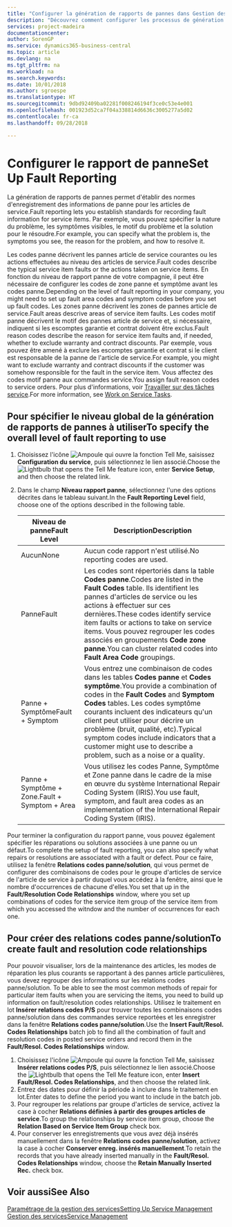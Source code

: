 ```yaml
---
title: "Configurer la génération de rapports de pannes dans Gestion des services | Microsoft Docs"
description: "Découvrez comment configurer les processus de génération de rapports de pannes."
services: project-madeira
documentationcenter: 
author: SorenGP
ms.service: dynamics365-business-central
ms.topic: article
ms.devlang: na
ms.tgt_pltfrm: na
ms.workload: na
ms.search.keywords: 
ms.date: 10/01/2018
ms.author: sgroespe
ms.translationtype: HT
ms.sourcegitcommit: 9dbd92409ba02281f008246194f3ce0c53e4e001
ms.openlocfilehash: 001923d52ca7f04a338814d6636c3005277a5d02
ms.contentlocale: fr-ca
ms.lasthandoff: 09/28/2018

---
```


# <a name="set-up-fault-reporting"></a><span data-ttu-id="49887-103">Configurer le rapport de panne</span><span class="sxs-lookup"><span data-stu-id="49887-103">Set Up Fault Reporting</span></span>
<span data-ttu-id="49887-104">La génération de rapports de pannes permet d'établir des normes d'enregistrement des informations de panne pour les articles de service.</span><span class="sxs-lookup"><span data-stu-id="49887-104">Fault reporting lets you establish standards for recording fault information for service items.</span></span> <span data-ttu-id="49887-105">Par exemple, vous pouvez spécifier la nature du problème, les symptômes visibles, le motif du problème et la solution pour le résoudre.</span><span class="sxs-lookup"><span data-stu-id="49887-105">For example, you can specify what the problem is, the symptoms you see, the reason for the problem, and how to resolve it.</span></span>  

<span data-ttu-id="49887-106">Les codes panne décrivent les pannes article de service courantes ou les actions effectuées au niveau des articles de service.</span><span class="sxs-lookup"><span data-stu-id="49887-106">Fault codes describe the typical service item faults or the actions taken on service items.</span></span> <span data-ttu-id="49887-107">En fonction du niveau de rapport panne de votre compagnie, il peut être nécessaire de configurer les codes de zone panne et symptôme avant les codes panne.</span><span class="sxs-lookup"><span data-stu-id="49887-107">Depending on the level of fault reporting in your company, you might need to set up fault area codes and symptom codes before you set up fault codes.</span></span> <span data-ttu-id="49887-108">Les zones panne décrivent les zones de pannes article de service.</span><span class="sxs-lookup"><span data-stu-id="49887-108">Fault areas descrive areas of service item faults.</span></span> <span data-ttu-id="49887-109">Les codes motif panne décrivent le motif des pannes article de service et, si nécessaire, indiquent si les escomptes garantie et contrat doivent être exclus.</span><span class="sxs-lookup"><span data-stu-id="49887-109">Fault reason codes describe the reason for service item faults and, if needed, whether to exclude warranty and contract discounts.</span></span> <span data-ttu-id="49887-110">Par exemple, vous pouvez être amené à exclure les escomptes garantie et contrat si le client est responsable de la panne de l'article de service.</span><span class="sxs-lookup"><span data-stu-id="49887-110">For example, you might want to exclude warranty and contract discounts if the customer was somehow responsible for the fault in the service item.</span></span> <span data-ttu-id="49887-111">Vous affectez des codes motif panne aux commandes service.</span><span class="sxs-lookup"><span data-stu-id="49887-111">You assign fault reason codes to service orders.</span></span> <span data-ttu-id="49887-112">Pour plus d'informations, voir [Travailler sur des tâches service](service-how-to-work-on-service-tasks.md).</span><span class="sxs-lookup"><span data-stu-id="49887-112">For more information, see [Work on Service Tasks](service-how-to-work-on-service-tasks.md).</span></span>  

## <a name="to-specify-the-overall-level-of-fault-reporting-to-use"></a><span data-ttu-id="49887-113">Pour spécifier le niveau global de la génération de rapports de pannes à utiliser</span><span class="sxs-lookup"><span data-stu-id="49887-113">To specify the overall level of fault reporting to use</span></span>
1. <span data-ttu-id="49887-114">Choisissez l'icône ![Ampoule qui ouvre la fonction Tell Me](media/ui-search/search_small.png "Dites-moi ce que vous voulez faire"), saisissez **Configuration du service**, puis sélectionnez le lien associé.</span><span class="sxs-lookup"><span data-stu-id="49887-114">Choose the ![Lightbulb that opens the Tell Me feature](media/ui-search/search_small.png "Tell me what you want to do") icon, enter **Service Setup**, and then choose the related link.</span></span>
2. <span data-ttu-id="49887-115">Dans le champ **Niveau rapport panne**, sélectionnez l'une des options décrites dans le tableau suivant.</span><span class="sxs-lookup"><span data-stu-id="49887-115">In the **Fault Reporting Level** field, choose one of the options described in the following table.</span></span>  

    |<span data-ttu-id="49887-116">**Niveau de panne**</span><span class="sxs-lookup"><span data-stu-id="49887-116">**Fault Level**</span></span>|<span data-ttu-id="49887-117">**Description**</span><span class="sxs-lookup"><span data-stu-id="49887-117">**Description**</span></span>|  
    |------------|-------------|  
    |<span data-ttu-id="49887-118">Aucun</span><span class="sxs-lookup"><span data-stu-id="49887-118">None</span></span> | <span data-ttu-id="49887-119">Aucun code rapport n'est utilisé.</span><span class="sxs-lookup"><span data-stu-id="49887-119">No reporting codes are used.</span></span>|  
    |<span data-ttu-id="49887-120">Panne</span><span class="sxs-lookup"><span data-stu-id="49887-120">Fault</span></span> | <span data-ttu-id="49887-121">Les codes sont répertoriés dans la table **Codes panne**.</span><span class="sxs-lookup"><span data-stu-id="49887-121">Codes are listed in the **Fault Codes** table.</span></span> <span data-ttu-id="49887-122">Ils identifient les pannes d'articles de service ou les actions à effectuer sur ces dernières.</span><span class="sxs-lookup"><span data-stu-id="49887-122">These codes identify service item faults or actions to take on service items.</span></span> <span data-ttu-id="49887-123">Vous pouvez regrouper les codes associés en groupements **Code zone panne**.</span><span class="sxs-lookup"><span data-stu-id="49887-123">You can cluster related codes into **Fault Area Code** groupings.</span></span>|  
    |<span data-ttu-id="49887-124">Panne + Symptôme</span><span class="sxs-lookup"><span data-stu-id="49887-124">Fault + Symptom</span></span> | <span data-ttu-id="49887-125">Vous entrez une combinaison de codes dans les tables **Codes panne** et **Codes symptôme**.</span><span class="sxs-lookup"><span data-stu-id="49887-125">You provide a combination of codes in the **Fault Codes** and **Symptom Codes** tables.</span></span> <span data-ttu-id="49887-126">Les codes symptôme courants incluent des indicateurs qu'un client peut utiliser pour décrire un problème (bruit, qualité, etc).</span><span class="sxs-lookup"><span data-stu-id="49887-126">Typical symptom codes include indicators that a customer might use to describe a problem, such as a noise or a quality.</span></span>|  
    |<span data-ttu-id="49887-127">Panne + Symptôme + Zone.</span><span class="sxs-lookup"><span data-stu-id="49887-127">Fault + Symptom + Area</span></span> | <span data-ttu-id="49887-128">Vous utilisez les codes Panne, Symptôme et Zone panne dans le cadre de la mise en œuvre du système International Repair Coding System (IRIS).</span><span class="sxs-lookup"><span data-stu-id="49887-128">You use fault, symptom, and fault area codes as an implementation of the International Repair Coding System (IRIS).</span></span>|  

<span data-ttu-id="49887-129">Pour terminer la configuration du rapport panne, vous pouvez également spécifier les réparations ou solutions associées à une panne ou un défaut.</span><span class="sxs-lookup"><span data-stu-id="49887-129">To complete the setup of fault reporting, you can also specify what repairs or resolutions are associated with a fault or defect.</span></span> <span data-ttu-id="49887-130">Pour ce faire, utilisez la fenêtre **Relations codes panne/solution**, qui vous permet de configurer des combinaisons de codes pour le groupe d'articles de service de l'article de service à partir duquel vous accédez à la fenêtre, ainsi que le nombre d'occurrences de chacune d'elles.</span><span class="sxs-lookup"><span data-stu-id="49887-130">You set that up in the **Fault/Resolution Code Relationships** window, where you set up combinations of codes for the service item group of the service item from which you accessed the witndow and the number of occurrences for each one.</span></span>

## <a name="to-create-fault-and-resolution-code-relationships"></a><span data-ttu-id="49887-131">Pour créer des relations codes panne/solution</span><span class="sxs-lookup"><span data-stu-id="49887-131">To create fault and resolution code relationships</span></span>
<span data-ttu-id="49887-132"><!--this needs to go in a working with topic--> Pour pouvoir visualiser, lors de la maintenance des articles, les modes de réparation les plus courants se rapportant à des pannes article particulières, vous devez regrouper des informations sur les relations codes panne/solution.</span><span class="sxs-lookup"><span data-stu-id="49887-132"><!--this needs to go in a working with topic--> To be able to see the most common methods of repair for particular item faults when you are servicing the items, you need to build up information on fault/resolution codes relationships.</span></span> <span data-ttu-id="49887-133">Utilisez le traitement en lot **Insérer relations codes P/S** pour trouver toutes les combinaisons codes panne/solution dans des commandes service reportées et les enregistrer dans la fenêtre **Relations codes panne/solution**.</span><span class="sxs-lookup"><span data-stu-id="49887-133">Use the **Insert Fault/Resol. Codes Relationships** batch job to find all the combination of fault and resolution codes in posted service orders and record them in the **Fault/Resol. Codes Relationships** window.</span></span>

1. <span data-ttu-id="49887-134">Choisissez l'icône ![Ampoule qui ouvre la fonction Tell Me](media/ui-search/search_small.png "Dites-moi ce que vous voulez faire"), saisissez **Insérer relations codes P/S**, puis sélectionnez le lien associé.</span><span class="sxs-lookup"><span data-stu-id="49887-134">Choose the ![Lightbulb that opens the Tell Me feature](media/ui-search/search_small.png "Tell me what you want to do") icon, enter **Insert Fault/Resol. Codes Relationships**, and then choose the related link.</span></span>  
2. <span data-ttu-id="49887-135">Entrez des dates pour définir la période à inclure dans le traitement en lot.</span><span class="sxs-lookup"><span data-stu-id="49887-135">Enter dates to define the period you want to include in the batch job.</span></span>  
3. <span data-ttu-id="49887-136">Pour regrouper les relations par groupe d'articles de service, activez la case à cocher **Relations définies à partir des groupes articles de service**.</span><span class="sxs-lookup"><span data-stu-id="49887-136">To group the relationships by service item group, choose the **Relation Based on Service Item Group** check box.</span></span>  
4. <span data-ttu-id="49887-137">Pour conserver les enregistrements que vous avez déjà insérés manuellement dans la fenêtre **Relations codes panne/solution**, activez la case à cocher **Conserver enreg. insérés manuellement**.</span><span class="sxs-lookup"><span data-stu-id="49887-137">To retain the records that you have already inserted manually in the **Fault/Resol. Codes Relationships** window, choose the **Retain Manually Inserted Rec.** check box.</span></span>  

## <a name="see-also"></a><span data-ttu-id="49887-138">Voir aussi</span><span class="sxs-lookup"><span data-stu-id="49887-138">See Also</span></span>
[<span data-ttu-id="49887-139">Paramétrage de la gestion des services</span><span class="sxs-lookup"><span data-stu-id="49887-139">Setting Up Service Management</span></span>](service-setup-service.md)  
[<span data-ttu-id="49887-140">Gestion des services</span><span class="sxs-lookup"><span data-stu-id="49887-140">Service Management</span></span>](service-service.md)  

